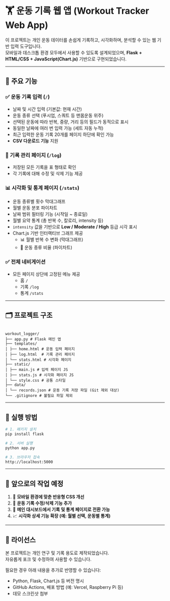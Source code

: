# 🏋️ 운동 기록 웹 앱 (Workout Tracker Web App)

이 프로젝트는 개인 운동 데이터를 손쉽게 기록하고, 시각화하며, 분석할 수 있는 웹 기반 입력 도구입니다.  
모바일과 데스크톱 환경 모두에서 사용할 수 있도록 설계되었으며, **Flask + HTML/CSS + JavaScript(Chart.js)** 기반으로 구현되었습니다.

---

## 📌 주요 기능

### ✅ 운동 기록 입력 (`/`)

- 날짜 및 시간 입력 (기본값: 현재 시간)
- 운동 종류 선택 (푸시업, 스쿼트 등 맨몸운동 위주)
- 선택된 운동에 따라 반복, 중량, 거리 등의 필드가 동적으로 표시
- 동일한 날짜에 여러 번 입력 가능 (세트 자동 누적)
- 최근 입력한 운동 기록 20개를 페이지 하단에 확인 가능
- **CSV 다운로드 기능** 지원

### 📑 기록 관리 페이지 (`/log`)
- 저장된 모든 기록을 표 형태로 확인
- 각 기록에 대해 수정 및 삭제 기능 제공

### 📊 시각화 및 통계 페이지 (`/stats`)
- 운동 종류별 횟수 막대그래프
- 월별 운동 분포 파이차트
- 날짜 범위 필터링 기능 (시작일 ~ 종료일)
- 월별 요약 통계 (총 반복 수, 칼로리, intensity 등)
- `intensity` 값을 기반으로 **Low / Moderate / High** 등급 시각 표시
- Chart.js 기반 인터랙티브 그래프 제공
  - 📊 월별 반복 수 변화 (막대그래프)
  - 🥧 운동 종류 비율 (파이차트)

### ✅ 전체 네비게이션

- 모든 페이지 상단에 고정된 메뉴 제공
  - 홈 `/`
  - 기록 `/log`
  - 통계 `/stats`

---

## 🗂 프로젝트 구조

```

workout_logger/  
├── app.py # Flask 메인 앱  
├── templates/  
│ ├── home.html # 운동 입력 페이지
│ ├── log.html  # 기록 관리 페이지
│ └── stats.html # 시각화 페이지
├── static/  
│ ├── main.js # 입력 페이지 JS  
│ ├── stats.js # 시각화 페이지 JS  
│ └── style.css # 공통 스타일  
├── data/  
│ └── records.json # 운동 기록 저장 파일 (Git 제외 대상)  
└── .gitignore # 불필요 파일 제외
```

---

## 🚀 실행 방법

```bash
# 1. 패키지 설치
pip install flask

# 2. 서버 실행
python app.py

# 3. 브라우저 접속
http://localhost:5000
```

---

## 🔧 앞으로의 작업 예정

1. 📱 **모바일 환경에 맞춘 반응형 CSS 개선**
2. 📝 **운동 기록 수정/삭제 기능 추가**
3. 🔀 **메인 대시보드에서 기록 및 통계 페이지로 전환 가능**
4. 📈 **시각화 상세 기능 확장 (예: 월별 선택, 운동별 통계)**

---

## 📄 라이선스

본 프로젝트는 개인 연구 및 기록 용도로 제작되었습니다.  
자유롭게 포크 및 수정하여 사용할 수 있습니다.

필요한 경우 아래 내용을 추가로 반영할 수 있습니다:

- Python, Flask, Chart.js 등 버전 명시
- GitHub Actions, 배포 방법 (예: Vercel, Raspberry Pi 등)
- 데모 스크린샷 첨부
